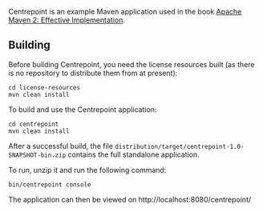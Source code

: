 Centrepoint is an example Maven application used in the book [Apache Maven 2: Effective Implementation](http://www.packtpub.com/apache-maven-2-effective-implementation/book).

Building
--------

Before building Centrepoint, you need the license resources built (as there
is no repository to distribute them from at present):

```
cd license-resources
mvn clean install
````

To build and use the Centrepoint application:

```
cd centrepoint
mvn clean install
```

After a successful build, the file `distribution/target/centrepoint-1.0-SNAPSHOT-bin.zip`
contains the full standalone application.

To run, unzip it and run the following command:

```
bin/centrepoint console
```

The application can then be viewed on http://localhost:8080/centrepoint/

